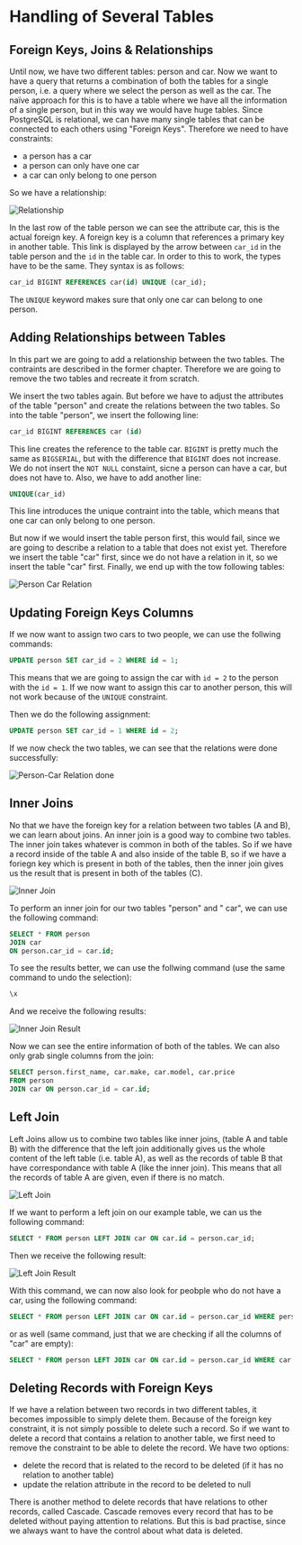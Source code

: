 # Handling of Several Tables #

## Foreign Keys, Joins & Relationships ##
Until now, we have two different tables: person and car. Now we want to have a query that returns a combination of both the tables for a single person, i.e. a query where we select the person as well as the car. The naïve approach for this is to have a table where we have all the information of a single person, but in this way we would have huge tables. Since PostgreSQL is relational, we can have many single tables that can be connected to each others using "Foreign Keys". Therefore we need to have constraints:

* a person has a car
* a person can only have one car
* a car can only belong to one person

So we have a relationship:

![Relationship](images/relationship.png)

In the last row of the table person we can see the attribute car, this is the actual foreign key. A foreign key is a column that references a primary key in another table. This link is displayed by the arrow between `car_id` in the table person and the `id` in the table car. In order to this to work, the types have to be the same. They syntax is as follows:

```sql
car_id BIGINT REFERENCES car(id) UNIQUE (car_id);
```

The `UNIQUE` keyword makes sure that only one car can belong to one person. 

## Adding Relationships between Tables ##
In this part we are going to add a relationship between the two tables. The contraints are described in the former chapter. Therefore we are going to remove the two tables and recreate it from scratch.

We insert the two tables again. But before we have to adjust the attributes of the table "person" and create the relations between the two tables. So into the table "person", we insert the following line:

```sql
car_id BIGINT REFERENCES car (id)
```

This line creates the reference to the table car. `BIGINT` is pretty much the same as `BIGSERIAL`, but with the difference that `BIGINT` does not increase. We do not insert the `NOT NULL` constaint, sicne a person can have a car, but does not have to. Also, we have to add another line: 

```sql
UNIQUE(car_id)
```

This line introduces the unique contraint into the table, which means that one car can only belong to one person.

But now if we would insert the table person first, this would fail, since we are going to describe a relation to a table that does not exist yet. Therefore we insert the table "car" first, since we do not have a relation in it, so we insert the table "car" first. Finally, we end up with the tow following tables:

![Person Car Relation](images/person-car-relation.png)

## Updating Foreign Keys Columns ##
If we now want to assign two cars to two people, we can use the follwing commands:

```sql
UPDATE person SET car_id = 2 WHERE id = 1;
```

This means that we are going to assign the car with `id = 2` to the person with the `id = 1`. If we now want to assign this car to another person, this will not work because of the `UNIQUE` constraint.

Then we do the following assignment:

```sql
UPDATE person SET car_id = 1 WHERE id = 2;
```

If we now check the two tables, we can see that the relations were done successfully:

![Person-Car Relation done](images/person-car-relation-done.png)

## Inner Joins ##
No that we have the foreign key for a relation between two tables (A and B), we can learn about joins. An inner join is a good way to combine two tables. The inner join takes whatever is common in both of the tables. So if we have a record inside of the table A and also inside of the table B, so if we have a foriegn key which is present in both of the tables, then the inner join gives us the result that is present in both of the tables (C).

![Inner Join](images/inner_join.png)

To perform an inner join for our two tables "person" and " car", we can use the following command:

```sql
SELECT * FROM person 
JOIN car 
ON person.car_id = car.id;
```

To see the results better, we can use the follwing command (use the same command to undo the selection):

```sql
\x
```

And we receive the following results:

![Inner Join Result](images/inner_join_result.png)

Now we can see the entire information of both of the tables. We can also only grab single columns from the join:

```sql
SELECT person.first_name, car.make, car.model, car.price 
FROM person 
JOIN car ON person.car_id = car.id;
```

## Left Join ##
Left Joins allow us to combine two tables like inner joins, (table A and table B) with the difference that the left join additionally gives us the whole content of the left table (i.e. table A), as well as the records of table B that have correspondance with table A (like the inner join). This means that all the records of table A are given, even if there is no match.

![Left Join](images/left_join.png)

If we want to perform a left join on our example table, we can us the following command:

```sql
SELECT * FROM person LEFT JOIN car ON car.id = person.car_id;
```

Then we receive the following result:

![Left Join Result](images/left_join_result.png)

With this command, we can now also look for peobple who do not have a car, using the following command:

```sql
SELECT * FROM person LEFT JOIN car ON car.id = person.car_id WHERE person.car_id IS NULL;
```

or as well (same command, just that we are checking if all the columns of "car" are empty):

```sql
SELECT * FROM person LEFT JOIN car ON car.id = person.car_id WHERE car.* IS NULL;
```

## Deleting Records with Foreign Keys ##
If we have a relation between two records in two different tables, it becomes impossible to simply delete them.  Because of the foreign key constraint, it is not simply possible to delete such a record. So if we want to delete a record that contains a relation to another table, we first need to remove the constraint to be able to delete the record.  We have two options:

- delete the record that is related to the record to be deleted (if it has no relation to another table)
- update the relation attribute in the record to be deleted to null

There is another method to delete records that have relations to other records, called Cascade. Cascade removes every record that has to be deleted without paying attention to relations. But this is bad practise, since we always want to have the control about what data is deleted.
